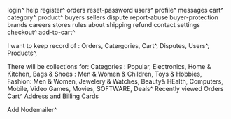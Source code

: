 login^
help
register^
orders
reset-password
users^
profile^
messages
cart^
category^
product^
buyers
sellers
dispute
report-abuse
buyer-protection
brands
careers
stores
rules
about
shipping
refund
contact
settings
checkout^
add-to-cart^


I want to keep record of : Orders, Catergories, Cart^, Disputes, Users^, Products^,

There will be collections for:
Categories : Popular, Electronics, Home & Kitchen, Bags & Shoes : Men & Women & Children, Toys & Hobbies, Fashion: Men & Women, Jewelery & Watches, Beauty& HEalth, Computers, Mobile, Video Games, Movies, SOFTWARE,
Deals^
Recently viewed
Orders
Cart^
Address and Billing
Cards

Add Nodemailer^